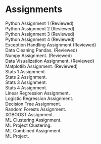 # Assignments
Python Assignment 1 (Reviewed) <br />
Python Assignment 2 (Reviewed) <br />
Python Assignment 3 (Reviewed) <br />
Python Assignment 4 (Reviewed) <br />
Exception Handling Assignment (Reviewed) <br />
Data Cleaning Pandas. (Reviewed) <br />
Numpy Assignment. (Reviewed) <br />
Data Visualization Assignment. (Reviewed) <br />
Matplotlib Assignment. (Reviewed) <br />
Stats 1 Assignment. <br />
Stats 2 Assignment. <br />
Stats 3 Assignment. <br />
Stats 4 Assignment. <br />
Linear Regression Assignment. <br />
Logistic Regression Assignment. <br />
Decision Tree Assignment. <br />
Random Forests Assignment. <br />
XGBOOST Assignment. <br />
ML Clustering Assignment. <br />
ML Project Clustering. <br />
ML Combined Assignment. <br />
ML Project.
